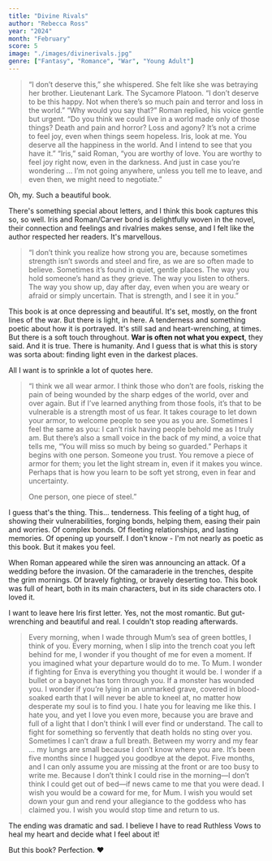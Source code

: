 ```yaml
---
title: "Divine Rivals"
author: "Rebecca Ross"
year: "2024"
month: "February"
score: 5
image: "./images/divinerivals.jpg"
genre: ["Fantasy", "Romance", "War", "Young Adult"]
---
```


> “I don’t deserve this,” she whispered. She felt like she was betraying her brother. Lieutenant Lark. The Sycamore Platoon. “I don’t deserve to be this happy. Not when there’s so much pain and terror and loss in the world.” “Why would you say that?” Roman replied, his voice gentle but urgent. “Do you think we could live in a world made only of those things? Death and pain and horror? Loss and agony? It’s not a crime to feel joy, even when things seem hopeless. Iris, look at me. You deserve all the happiness in the world. And I intend to see that you have it.”
> “Iris,” said Roman, “you are worthy of love. You are worthy to feel joy right now, even in the darkness. And just in case you’re wondering … I’m not going anywhere, unless you tell me to leave, and even then, we might need to negotiate.”

Oh, my. Such a beautiful book.

There's something special about letters, and I think this book captures this so, so well. Iris and Roman/Carver bond is delightfully woven in the novel, their connection and feelings and rivalries makes sense, and I felt like the author respected her readers. It's marvellous.

> “I don’t think you realize how strong you are, because sometimes strength isn’t swords and steel and fire, as we are so often made to believe. Sometimes it’s found in quiet, gentle places. The way you hold someone’s hand as they grieve. The way you listen to others. The way you show up, day after day, even when you are weary or afraid or simply uncertain. That is strength, and I see it in you.”

This book is at once depressing and beautiful. It's set, mostly, on the front lines of the war. But there is light, in here. A tenderness and something poetic about how it is portrayed. It's still sad and heart-wrenching, at times. But there is a soft touch throughout. **War is often not what you expect**, they said. And it is true. There is humanity. And I guess that is what this is story was sorta about: finding light even in the darkest places.

All I want is to sprinkle a lot of quotes here.

> “I think we all wear armor. I think those who don’t are fools, risking the pain of being wounded by the sharp edges of the world, over and over again. But if I’ve learned anything from those fools, it’s that to be vulnerable is a strength most of us fear. It takes courage to let down your armor, to welcome people to see you as you are. Sometimes I feel the same as you: I can’t risk having people behold me as I truly am. But there’s also a small voice in the back of my mind, a voice that tells me, “You will miss so much by being so guarded.” Perhaps it begins with one person. Someone you trust. You remove a piece of armor for them; you let the light stream in, even if it makes you wince. Perhaps that is how you learn to be soft yet strong, even in fear and uncertainty.
>
> One person, one piece of steel.”

I guess that's the thing. This... tenderness. This feeling of a tight hug, of showing their vulnerabilities, forging bonds, helping them, easing their pain and worries. Of complex bonds. Of fleeting relationships, and lasting memories. Of opening up yourself. I don't know - I'm not nearly as poetic as this book. But it makes you feel.

When Roman appeared while the siren was announcing an attack. Of a wedding before the invasion. Of the camaraderie in the trenches, despite the grim mornings. Of bravely fighting, or bravely deserting too. This book was full of heart, both in its main characters, but in its side characters oto. I loved it.

I want to leave here Iris first letter. Yes, not the most romantic. But gut-wrenching and beautiful and real. I couldn't stop reading afterwards.

> Every morning, when I wade through Mum’s sea of green bottles, I think of you. Every morning, when I slip into the trench coat you left behind for me, I wonder if you thought of me for even a moment. If you imagined what your departure would do to me. To Mum. I wonder if fighting for Enva is everything you thought it would be. I wonder if a bullet or a bayonet has torn through you. If a monster has wounded you. I wonder if you’re lying in an unmarked grave, covered in blood-soaked earth that I will never be able to kneel at, no matter how desperate my soul is to find you.
> I hate you for leaving me like this. I hate you, and yet I love you even more, because you are brave and full of a light that I don’t think I will ever find or understand. The call to fight for something so fervently that death holds no sting over you. Sometimes I can’t draw a full breath. Between my worry and my fear … my lungs are small because I don’t know where you are.
> It’s been five months since I hugged you goodbye at the depot. Five months, and I can only assume you are missing at the front or are too busy to write me. Because I don’t think I could rise in the morning—I don’t think I could get out of bed—if news came to me that you were dead. I wish you would be a coward for me, for Mum. I wish you would set down your gun and rend your allegiance to the goddess who has claimed you. I wish you would stop time and return to us.

The ending was dramatic and sad. I believe I have to read Ruthless Vows to heal my heart and decide what I feel about it!

But this book? Perfection. ❤️
